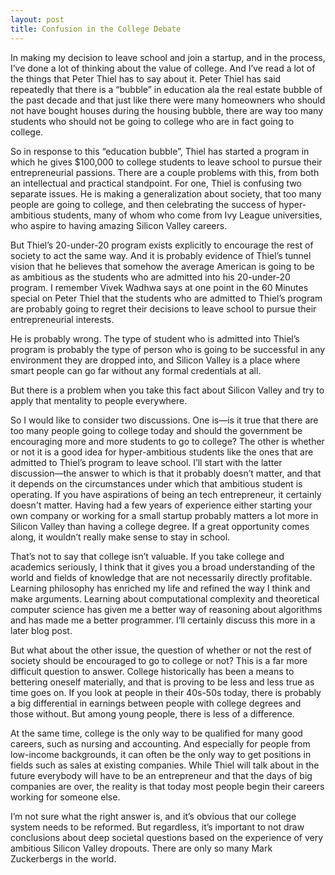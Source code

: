 ```yaml
--- 
layout: post
title: Confusion in the College Debate
---
```


In making my decision to leave school and join a startup, and in the process, I’ve done a lot of thinking about the value of college. And I’ve read a lot of the things that Peter Thiel has to say about it. Peter Thiel has said repeatedly that there is a “bubble” in education ala the real estate bubble of the past decade and that just like there were many homeowners who should not have bought houses during the housing bubble, there are way too many students who should not be going to college who are in fact going to college.

So in response to this “education bubble”, Thiel has started a program in which he gives $100,000 to college students to leave school to pursue their entrepreneurial passions. There are a couple problems with this, from both an intellectual and practical standpoint. For one, Thiel is confusing two separate issues. He is making a generalization about society, that too many people are going to college, and then celebrating the success of hyper-ambitious students, many of whom who come from Ivy League universities, who aspire to having amazing Silicon Valley careers.

But Thiel’s 20-under-20 program exists explicitly to encourage the rest of society to act the same way. And it is probably evidence of Thiel’s tunnel vision that he believes that somehow the average American is going to be as ambitious as the students who are admitted into his 20-under-20 program. I remember Vivek Wadhwa says at one point in the 60 Minutes special on Peter Thiel that the students who are admitted to Thiel’s program are probably going to regret their decisions to leave school to pursue their entrepreneurial interests.

He is probably wrong. The type of student who is admitted into Thiel’s program is probably the type of person who is going to be successful in any environment they are dropped into, and Silicon Valley is a place where smart people can go far without any formal credentials at all.

But there is a problem when you take this fact about Silicon Valley and try to apply that mentality to people everywhere.

So I would like to consider two discussions. One is—is it true that there are too many people going to college today and should the government be encouraging more and more students to go to college? The other is whether or not it is a good idea for hyper-ambitious students like the ones that are admitted to Thiel’s program to leave school. I’ll start with the latter discussion—the answer to which is that it probably doesn’t matter, and that it depends on the circumstances under which that ambitious student is operating. If you have aspirations of being an tech entrepreneur, it certainly doesn't matter. Having had a few years of experience either starting your own company or working for a small startup probably matters a lot more in Silicon Valley than having a college degree. If a great opportunity comes along, it wouldn’t really make sense to stay in school.

That’s not to say that college isn’t valuable. If you take college and academics seriously, I think that it gives you a broad understanding of the world and fields of knowledge that are not necessarily directly profitable. Learning philosophy has enriched my life and refined the way I think and make arguments. Learning about computational complexity and theoretical computer science has given me a better way of reasoning about algorithms and has made me a better programmer. I’ll certainly discuss this more in a later blog post.

But what about the other issue, the question of whether or not the rest of society should be encouraged to go to college or not? This is a far more difficult question to answer. College historically has been a means to bettering oneself materially, and that is proving to be less and less true as time goes on. If you look at people in their 40s-50s today, there is probably a big differential in earnings between people with college degrees and those without. But among young people, there is less of a difference.

At the same time, college is the only way to be qualified for many good careers, such as nursing and accounting. And especially for people from low-income backgrounds, it can often be the only way to get positions in fields such as sales at existing companies. While Thiel will talk about in the future everybody will have to be an entrepreneur and that the days of big companies are over, the reality is that today most people begin their careers working for someone else.

I’m not sure what the right answer is, and it’s obvious that our college system needs to be reformed. But regardless, it’s important to not draw conclusions about deep societal questions based on the experience of very ambitious Silicon Valley dropouts. There are only so many Mark Zuckerbergs in the world.
